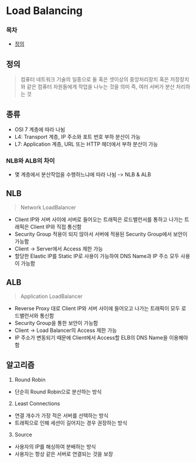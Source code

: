 # Load Balancing

### 목차
- [정의](#정의)

## 정의
> 컴퓨터 네트워크 기술의 일종으로 둘 혹은 셋이상의 중앙처리장치 혹은 저장장치와 같은 컴퓨터 자원들에게 작업을 나누는 것을 의미
> 즉, 여러 서버가 분산 처리하는 것

## 종류
- OSI 7 계층에 따라 나뉨
- L4: Transport 계층, IP 주소와 포트 번호 부하 분산이 가능
- L7: Application 계층, URL 또는 HTTP 헤더에서 부하 분산이 가능


### NLB와 ALB의 차이
- 몇 계층에서 분산작업을 수행하느냐에 따라 나뉨 -> NLB & ALB

## NLB
> Network LoadBalancer

- Client IP와 서버 사이에 서버로 들어오는 트래픽은 로드밸런서를 통하고 나가는 트래픽은 Client IP와 직접 통신함
- Security Group 적용이 되지 않아서 서버에 적용된 Security Group에서 보안이 가능함
- Client -> Server에서 Access 제한 가능
- 할당한 Elastic IP를 Static IP로 사용이 가능하여 DNS Name과 IP 주소 모두 사용이 가능함

## ALB
> Application LoadBalancer

- Reverse Proxy 대로 Client IP와 서버 사이에 들어오고 나가는 트래픽이 모두 로드밸런서와 통신함
- Security Group을 통한 보안이 가능함
- Client -> Load Balancer의 Access 제한 가능
- IP 주소가 변동되기 때문에 Client에서 Access할 ELB의 DNS Name을 이용해야 함

## 알고리즘
1. Round Robin
  - 단순히 Round Robin으로 분산하는 방식
2. Least Connections
  - 연결 개수가 가장 적은 서버를 선택하는 방식
  - 트래픽으로 인해 세션이 길어지는 경우 권장하는 방식
3. Source
  - 사용자의 IP를 해싱하여 분배하는 방식
  - 사용자는 항상 같은 서버로 연결되는 것을 보장
